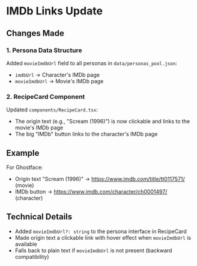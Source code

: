 # IMDb Links Update

## Changes Made

### 1. Persona Data Structure
Added `movieImdbUrl` field to all personas in `data/personas_pool.json`:
- `imdbUrl` → Character's IMDb page
- `movieImdbUrl` → Movie's IMDb page

### 2. RecipeCard Component
Updated `components/RecipeCard.tsx`:
- The origin text (e.g., "Scream (1996)") is now clickable and links to the movie's IMDb page
- The big "IMDb" button links to the character's IMDb page

## Example
For Ghostface:
- Origin text "Scream (1996)" → https://www.imdb.com/title/tt0117571/ (movie)
- IMDb button → https://www.imdb.com/character/ch0001497/ (character)

## Technical Details
- Added `movieImdbUrl?: string` to the persona interface in RecipeCard
- Made origin text a clickable link with hover effect when `movieImdbUrl` is available
- Falls back to plain text if `movieImdbUrl` is not present (backward compatibility)
